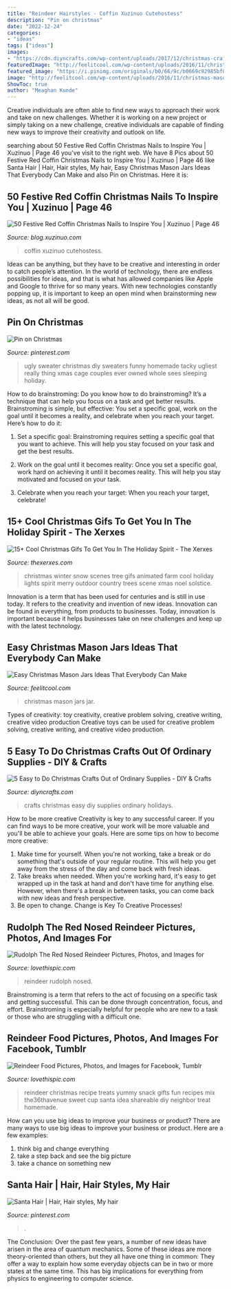 ```yaml
---
title: "Reindeer Hairstyles - Coffin Xuzinuo Cutehostess"
description: "Pin on christmas"
date: "2022-12-24"
categories:
- "ideas"
tags: ["ideas"]
images:
- "https://cdn.diyncrafts.com/wp-content/uploads/2017/12/christmas-crafts-2-p.jpg"
featuredImage: "http://feelitcool.com/wp-content/uploads/2016/11/christmas-mason-jar-ideas.jpg"
featured_image: "https://i.pinimg.com/originals/b0/66/9c/b0669c92985bf0feec149b2316bfd84a.jpg"
image: "http://feelitcool.com/wp-content/uploads/2016/11/christmas-mason-jar-ideas.jpg"
ShowToc: true
author: "Meaghan Kunde"
---
```



Creative individuals are often able to find new ways to approach their work and take on new challenges. Whether it is working on a new project or simply taking on a new challenge, creative individuals are capable of finding new ways to improve their creativity and outlook on life.

	

		
searching about 50 Festive Red Coffin Christmas Nails to Inspire You | Xuzinuo | Page 46 you've visit to the right web. We have 8 Pics about 50 Festive Red Coffin Christmas Nails to Inspire You | Xuzinuo | Page 46 like Santa Hair | Hair, Hair styles, My hair, Easy Christmas Mason Jars Ideas That Everybody Can Make and also Pin on Christmas. Here it is:
		
    
## 50 Festive Red Coffin Christmas Nails To Inspire You | Xuzinuo | Page 46

<img loading=lazy src="http://blog.xuzinuo.com/wp-content/uploads/2019/12/46-Red-Coffin-Christmas-Nails.jpg" onerror="this.onerror=null;this.src='https://tse3.mm.bing.net/th?id=OIP.ddajW3ngABqNXJXKRwOBCQHaOk&amp;pid=15.1';" alt="50 Festive Red Coffin Christmas Nails to Inspire You | Xuzinuo | Page 46">

_Source: blog.xuzinuo.com_

>coffin xuzinuo cutehostess. 

	

Ideas can be anything, but they have to be creative and interesting in order to catch people’s attention. In the world of technology, there are endless possibilities for ideas, and that is what has allowed companies like Apple and Google to thrive for so many years. With new technologies constantly popping up, it is important to keep an open mind when brainstorming new ideas, as not all will be good.

    
## Pin On Christmas

<img loading=lazy src="https://i.pinimg.com/originals/c3/ce/bd/c3cebd77d0f8ae79d0e5023ff9bb38fd.jpg" onerror="this.onerror=null;this.src='https://tse2.mm.bing.net/th?id=OIP._VNayEDU4jwDlquGXAtxrwHaKv&amp;pid=15.1';" alt="Pin on Christmas">

_Source: pinterest.com_

>ugly sweater christmas diy sweaters funny homemade tacky ugliest really thing xmas cage couples ever owned whole sees sleeping holiday. 

	

How to do brainstroming:
Do you know how to do brainstroming? It’s a technique that can help you focus on a task and get better results. Brainstroming is simple, but effective: You set a specific goal, work on the goal until it becomes a reality, and celebrate when you reach your target. Here’s how to do it: 
1. Set a specific goal: Brainstroming requires setting a specific goal that you want to achieve. This will help you stay focused on your task and get the best results. 

2. Work on the goal until it becomes reality: Once you set a specific goal, work hard on achieving it until it becomes reality. This will help you stay motivated and focused on your task. 

3. Celebrate when you reach your target: When you reach your target, celebrate!

    
## 15+ Cool Christmas Gifs To Get You In The Holiday Spirit - The Xerxes

<img loading=lazy src="http://thexerxes.com/wp-content/uploads/2015/11/19.gif" onerror="this.onerror=null;this.src='https://tse4.mm.bing.net/th?id=OIP.9wmrDiELB5b_V1s9UH2v0AHaJ4&amp;pid=15.1';" alt="15+ Cool Christmas Gifs To Get You In The Holiday Spirit - The Xerxes">

_Source: thexerxes.com_

>christmas winter snow scenes tree gifs animated farm cool holiday lights spirit merry outdoor country trees scene xmas noel solstice. 

	

Innovation is a term that has been used for centuries and is still in use today. It refers to the creativity and invention of new ideas. Innovation can be found in everything, from products to businesses. Today, innovation is important because it helps businesses take on new challenges and keep up with the latest technology.

    
## Easy Christmas Mason Jars Ideas That Everybody Can Make

<img loading=lazy src="http://feelitcool.com/wp-content/uploads/2016/11/christmas-mason-jar-ideas.jpg" onerror="this.onerror=null;this.src='https://tse2.mm.bing.net/th?id=OIP.bPpnD3Gzu-Txyn50SPvgzwHaD3&amp;pid=15.1';" alt="Easy Christmas Mason Jars Ideas That Everybody Can Make">

_Source: feelitcool.com_

>christmas mason jars jar. 

	

Types of creativity: toy creativity, creative problem solving, creative writing, creative video production
Creative toys can be used for creative problem solving, creative writing, and creative video production.

    
## 5 Easy To Do Christmas Crafts Out Of Ordinary Supplies - DIY &amp; Crafts

<img loading=lazy src="https://cdn.diyncrafts.com/wp-content/uploads/2017/12/christmas-crafts-2-p.jpg" onerror="this.onerror=null;this.src='https://tse4.mm.bing.net/th?id=OIP.MRAVe8BXkZ14DdJGf7inSQHaSg&amp;pid=15.1';" alt="5 Easy to Do Christmas Crafts Out of Ordinary Supplies - DIY &amp; Crafts">

_Source: diyncrafts.com_

>crafts christmas easy diy supplies ordinary holidays. 

	

How to be more creative
Creativity is key to any successful career. If you can find ways to be more creative, your work will be more valuable and you'll be able to achieve your goals. Here are some tips on how to become more creative: 
1. Make time for yourself. When you're not working, take a break or do something that's outside of your regular routine. This will help you get away from the stress of the day and come back with fresh ideas. 
2. Take breaks when needed. When you're working hard, it's easy to get wrapped up in the task at hand and don't have time for anything else. However, when there's a break in between tasks, you can come back with new ideas and fresh perspective. 
3. Be open to change. Change is Key To Creative Processes!

    
## Rudolph The Red Nosed Reindeer Pictures, Photos, And Images For

<img loading=lazy src="http://www.lovethispic.com/uploaded_images/40070-Rudolph-The-Red-Nosed-Reindeer.gif?1" onerror="this.onerror=null;this.src='https://tse1.mm.bing.net/th?id=OIP.qrJSkeG52dsRXkzIKNna0AHaFr&amp;pid=15.1';" alt="Rudolph The Red Nosed Reindeer Pictures, Photos, and Images for">

_Source: lovethispic.com_

>reindeer rudolph nosed. 

	

Brainstroming is a term that refers to the act of focusing on a specific task and getting successful. This can be done through concentration, focus, and effort. Brainstroming is especially helpful for people who are new to a task or those who are struggling with a difficult one.

    
## Reindeer Food Pictures, Photos, And Images For Facebook, Tumblr

<img loading=lazy src="http://www.lovethispic.com/uploaded_images/217155-Reindeer-Food.jpg" onerror="this.onerror=null;this.src='https://tse4.mm.bing.net/th?id=OIP.XOizs1kemB7BUiMSY_Wg1QHaLL&amp;pid=15.1';" alt="Reindeer Food Pictures, Photos, and Images for Facebook, Tumblr">

_Source: lovethispic.com_

>reindeer christmas recipe treats yummy snack gifts fun recipes mix the36thavenue sweet cup santa idea shareable diy neighbor treat homemade. 

	

How can you use big ideas to improve your business or product?
There are many ways to use big ideas to improve your business or product. Here are a few examples: 
1. think big and change everything
2. take a step back and see the big picture
3. take a chance on something new 

    
## Santa Hair | Hair, Hair Styles, My Hair

<img loading=lazy src="https://i.pinimg.com/originals/b0/66/9c/b0669c92985bf0feec149b2316bfd84a.jpg" onerror="this.onerror=null;this.src='https://tse4.mm.bing.net/th?id=OIP.UVWJDbFcerdGDaCBuDGpVgHaJ4&amp;pid=15.1';" alt="Santa Hair | Hair, Hair styles, My hair">

_Source: pinterest.com_

>. 

	

The Conclusion:
Over the past few years, a number of new ideas have arisen in the area of quantum mechanics. Some of these ideas are more theory-oriented than others, but they all have one thing in common: They offer a way to explain how some everyday objects can be in two or more states at the same time. This has big implications for everything from physics to engineering to computer science.

